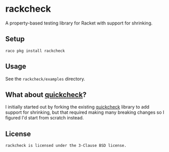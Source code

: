 # rackcheck

A property-based testing library for Racket with support for shrinking.

## Setup

    raco pkg install rackcheck

## Usage

See the `rackcheck/examples` directory.

## What about [quickcheck]?

I initially started out by forking the existing [quickcheck] library
to add support for shrinking, but that required making many breaking
changes so I figured I'd start from scratch instead.

## License

    rackcheck is licensed under the 3-Clause BSD license.

[quickcheck]: https://docs.racket-lang.org/quickcheck/index.html?q=quickcheck
